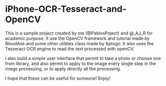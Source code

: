 iPhone-OCR-Tesseract-and-OpenCV
===============================


This is a sample project created by me (@PablosPoject) and @_AJ_R for academic purpose.
It use the OpenCV framework and tutorial made by BloodAxe and some other utilities class made by Aptogo.
It also uses the Tesseract OCR engine to read the text processed with openCV.

I also build a simple user interface that permit to take a photo or choose one from library, and also permit to apply to the image every single step in the image processing, or to apply directly all the processing.

I hope that these can be useful for someone!
Enjoy!